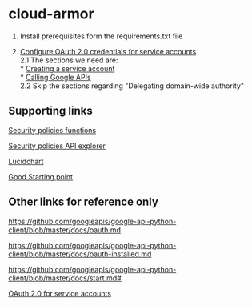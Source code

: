 # cloud-armor

1. Install prerequisites form the requirements.txt file

2. [Configure OAuth 2.0 credentials for service accounts](https://github.com/googleapis/google-api-python-client/blob/master/docs/oauth-server.md) </br>
    2.1 The sections we need are: </br>
        * [Creating a service account](https://github.com/googleapis/google-api-python-client/blob/master/docs/oauth-server.md#creating-a-service-account) </br>
        * [Calling Google APIs](https://github.com/googleapis/google-api-python-client/blob/master/docs/oauth-server.md#calling-google-apis) </br>
    2.2 Skip the sections regarding "Delegating domain-wide authority"

Supporting links
----------------
[Security policies functions](http://googleapis.github.io/google-api-python-client/docs/dyn/compute_v1.securityPolicies.html)

[Security policies API explorer](https://cloud.google.com/compute/docs/reference/rest/v1/securityPolicies)

[Lucidchart](https://www.lucidchart.com/documents/edit/ad525172-49b0-4f65-a57a-5b791c10ed69/0_0?beaconFlowId=1CF6B8D6D638E6A5)

[Good Starting point](https://stackoverflow.com/questions/56651436/the-python-script-for-updating-rules-in-the-cloud-armor-in-google-cloud-platform)

Other links for reference only
-------------------------------
https://github.com/googleapis/google-api-python-client/blob/master/docs/oauth.md

https://github.com/googleapis/google-api-python-client/blob/master/docs/oauth-installed.md

https://github.com/googleapis/google-api-python-client/blob/master/docs/start.md#

[OAuth 2.0 for service accounts](https://github.com/googleapis/google-api-python-client/blob/master/docs/oauth-server.md)
